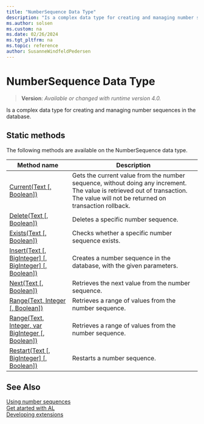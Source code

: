 ```yaml
---
title: "NumberSequence Data Type"
description: "Is a complex data type for creating and managing number sequences in the database."
ms.author: solsen
ms.custom: na
ms.date: 02/26/2024
ms.tgt_pltfrm: na
ms.topic: reference
author: SusanneWindfeldPedersen
---
```

[//]: # (START>DO_NOT_EDIT)
[//]: # (IMPORTANT:Do not edit any of the content between here and the END>DO_NOT_EDIT.)
[//]: # (Any modifications should be made in the .xml files in the ModernDev repo.)
# NumberSequence Data Type
> **Version**: _Available or changed with runtime version 4.0._

Is a complex data type for creating and managing number sequences in the database.


## Static methods
The following methods are available on the NumberSequence data type.


|Method name|Description|
|-----------|-----------|
|[Current(Text [, Boolean])](numbersequence-current-method.md)|Gets the current value from the number sequence, without doing any increment. The value is retrieved out of transaction. The value will not be returned on transaction rollback.|
|[Delete(Text [, Boolean])](numbersequence-delete-method.md)|Deletes a specific number sequence.|
|[Exists(Text [, Boolean])](numbersequence-exists-method.md)|Checks whether a specific number sequence exists.|
|[Insert(Text [, BigInteger] [, BigInteger] [, Boolean])](numbersequence-insert-method.md)|Creates a number sequence in the database, with the given parameters.|
|[Next(Text [, Boolean])](numbersequence-next-method.md)|Retrieves the next value from the number sequence.|
|[Range(Text, Integer [, Boolean])](numbersequence-range-string-integer-boolean-method.md)|Retrieves a range of values from the number sequence.|
|[Range(Text, Integer, var BigInteger [, Boolean])](numbersequence-range-string-integer-biginteger-boolean-method.md)|Retrieves a range of values from the number sequence.|
|[Restart(Text [, BigInteger] [, Boolean])](numbersequence-restart-method.md)|Restarts a number sequence.|


[//]: # (IMPORTANT: END>DO_NOT_EDIT)


## See Also  
[Using number sequences](../../devenv-number-sequences.md)  
[Get atarted with AL](../../devenv-get-started.md)  
[Developing extensions](../../devenv-dev-overview.md)  
